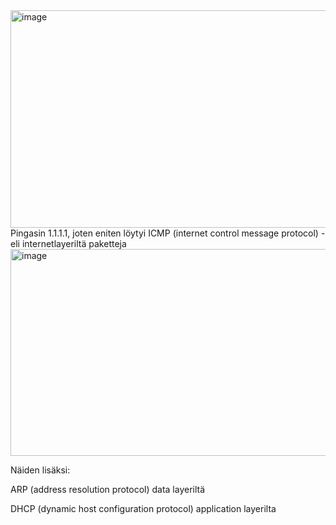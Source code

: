 <img width="1395" height="348" alt="image" src="https://github.com/user-attachments/assets/079e99bd-a148-4765-b9a5-5ebc181a62c4" />
Pingasin 1.1.1.1, joten eniten löytyi ICMP (internet control message protocol) - eli internetlayeriltä paketteja

<img width="838" height="331" alt="image" src="https://github.com/user-attachments/assets/efdedbe3-2098-4bdf-be20-a91d5f8942a1" />

Näiden lisäksi:

ARP (address resolution protocol) data layeriltä

DHCP (dynamic host configuration protocol) application layerilta
